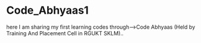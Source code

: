 # Code_Abhyaas1
here I am sharing my first learning codes through-->Code Abhyaas (Held by Training And Placement Cell in RGUKT SKLM)..
